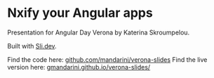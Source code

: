 
# Nxify your Angular apps

Presentation for Angular Day Verona by Katerina Skroumpelou.

Built with [Sli.dev](https://sli.dev).

Find the code here: [github.com/mandarini/verona-slides](https://github.com/mandarini/verona-slides/settings/pages)
Find the live version here: [gmandarini.github.io/verona-slides/](https://mandarini.github.io/verona-slides/)